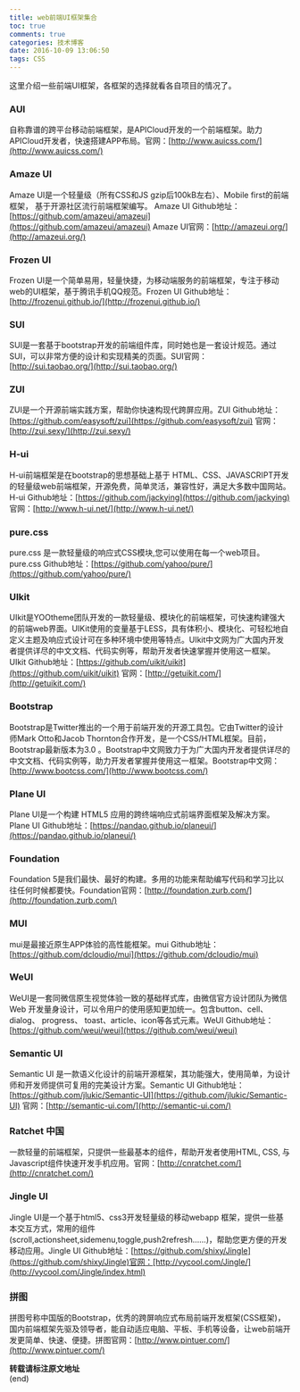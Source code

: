 ```yaml
---
title: web前端UI框架集合
toc: true
comments: true
categories: 技术博客
date: 2016-10-09 13:06:50
tags: CSS
---
```

这里介绍一些前端UI框架，各框架的选择就看各自项目的情况了。
<!-- more -->
### AUI 

自称靠谱的跨平台移动前端框架，是APICloud开发的一个前端框架。助力APICloud开发者，快速搭建APP布局。官网：[http://www.auicss.com/](http://www.auicss.com/)


### Amaze UI

Amaze UI是一个轻量级（所有CSS和JS gzip后100kB左右）、Mobile first的前端框架， 基于开源社区流行前端框架编写。 Amaze UI Github地址：[https://github.com/amazeui/amazeui](https://github.com/amazeui/amazeui) Amaze UI官网：[http://amazeui.org/](http://amazeui.org/)


### Frozen UI 

Frozen UI是一个简单易用，轻量快捷，为移动端服务的前端框架，专注于移动web的UI框架，基于腾讯手机QQ规范。Frozen UI Github地址：[http://frozenui.github.io/](http://frozenui.github.io/)

### SUI

SUI是一套基于bootstrap开发的前端组件库，同时她也是一套设计规范。通过SUI，可以非常方便的设计和实现精美的页面。SUI官网：[http://sui.taobao.org/](http://sui.taobao.org/)

### ZUI

ZUI是一个开源前端实践方案，帮助你快速构现代跨屏应用。ZUI Github地址：[https://github.com/easysoft/zui](https://github.com/easysoft/zui) 官网：[http://zui.sexy/](http://zui.sexy/)

### H-ui

H-ui前端框架是在bootstrap的思想基础上基于 HTML、CSS、JAVASCRIPT开发的轻量级web前端框架，开源免费，简单灵活，兼容性好，满足大多数中国网站。H-ui Github地址：[https://github.com/jackying](https://github.com/jackying) 官网：[http://www.h-ui.net/](http://www.h-ui.net/)

### pure.css

pure.css 是一款轻量级的响应式CSS模块,您可以使用在每一个web项目。pure.css Github地址：[https://github.com/yahoo/pure/](https://github.com/yahoo/pure/)

### UIkit

UIkit是YOOtheme团队开发的一款轻量级、模块化的前端框架，可快速构建强大的前端web界面。UIKit使用的变量基于LESS，具有体积小、模块化、可轻松地自定义主题及响应式设计可在多种环境中使用等特点。UIkit中文网为广大国内开发者提供详尽的中文文档、代码实例等，帮助开发者快速掌握并使用这一框架。UIkit Github地址：[https://github.com/uikit/uikit](https://github.com/uikit/uikit) 官网：[http://getuikit.com/](http://getuikit.com/)

### Bootstrap

Bootstrap是Twitter推出的一个用于前端开发的开源工具包。它由Twitter的设计师Mark Otto和Jacob Thornton合作开发，是一个CSS/HTML框架。目前，Bootstrap最新版本为3.0 。Bootstrap中文网致力于为广大国内开发者提供详尽的中文文档、代码实例等，助力开发者掌握并使用这一框架。Bootstrap中文网：[http://www.bootcss.com/](http://www.bootcss.com/)

### Plane UI

Plane UI是一个构建 HTML5 应用的跨终端响应式前端界面框架及解决方案。Plane UI Github地址：[https://pandao.github.io/planeui/](https://pandao.github.io/planeui/)

### Foundation

Foundation 5是我们最快、最好的构建。多用的功能来帮助编写代码和学习比以往任何时候都要快。Foundation官网：[http://foundation.zurb.com/](http://foundation.zurb.com/)

### MUI

mui是最接近原生APP体验的高性能框架。mui Github地址：[https://github.com/dcloudio/mui](https://github.com/dcloudio/mui)

### WeUI

WeUI是一套同微信原生视觉体验一致的基础样式库，由微信官方设计团队为微信 Web 开发量身设计，可以令用户的使用感知更加统一。包含button、cell、dialog、 progress、 toast、article、icon等各式元素。WeUI Github地址：[https://github.com/weui/weui](https://github.com/weui/weui)

### Semantic UI

Semantic UI 是一款语义化设计的前端开源框架，其功能强大，使用简单，为设计师和开发师提供可复用的完美设计方案。Semantic UI Github地址：[https://github.com/jlukic/Semantic-UI](https://github.com/jlukic/Semantic-UI) 官网：[http://semantic-ui.com/](http://semantic-ui.com/)

### Ratchet 中国

一款轻量的前端框架，只提供一些最基本的组件，帮助开发者使用HTML‚ CSS‚ 与Javascript组件快速开发手机应用。官网：[http://cnratchet.com/](http://cnratchet.com/)

### Jingle UI

Jingle UI是一个基于html5、css3开发轻量级的移动webapp 框架，提供一些基本交互方式，常用的组件(scroll,actionsheet,sidemenu,toggle,push2refresh……)，帮助您更方便的开发移动应用。Jingle UI Github地址：[https://github.com/shixy/Jingle](https://github.com/shixy/Jingle)官网：[http://vycool.com/Jingle/](http://vycool.com/Jingle/index.html)

### 拼图

拼图号称中国版的Bootstrap，优秀的跨屏响应式布局前端开发框架(CSS框架)，国内前端框架先驱及领导者，能自动适应电脑、平板、手机等设备，让web前端开发更简单、快速、便捷。拼图官网：[http://www.pintuer.com/](http://www.pintuer.com/)


**转载请标注原文地址**                           
(end)